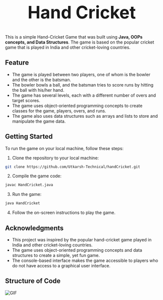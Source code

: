 # <div align="center"> <h1> Hand Cricket</h1></div>

This is a simple Hand-Cricket Game that was built using <strong>Java, OOPs concepts, and Data Structures</strong>. 
The game is based on the popular cricket game that is played in India and other cricket-loving countries.

## Feature

- The game is played between two players, one of whom is the bowler and the other is the batsman.
- The bowler bowls a ball, and the batsman tries to score runs by hitting the ball with his/her hand.
- The game has several levels, each with a different number of overs and target scores.
- The game uses object-oriented programming concepts to create classes for the game, players, overs, and runs.
- The game also uses data structures such as arrays and lists to store and manipulate the game data.

## Getting Started

To run the game on your local machine, follow these steps:

1. Clone the repository to your local machine:
```bash
git clone https://github.com/Utkarsh-Technical/handCricket.git
```

2. Compile the game code:
```bash
javac HandCricket.java 
```

3. Run the game:
```bash
java HandCricket 
```

4. Follow the on-screen instructions to play the game.

## Acknowledgments
- This project was inspired by the popular hand-cricket game played in India and other cricket-loving countries.
- The game uses object-oriented programming concepts and data structures to create a simple, yet fun game.
- The console-based interface makes the game accessible to players who do not have access to a graphical user interface.

## Structure of Code
<img align="centre" alt="GIF"  src="structure.png" />
